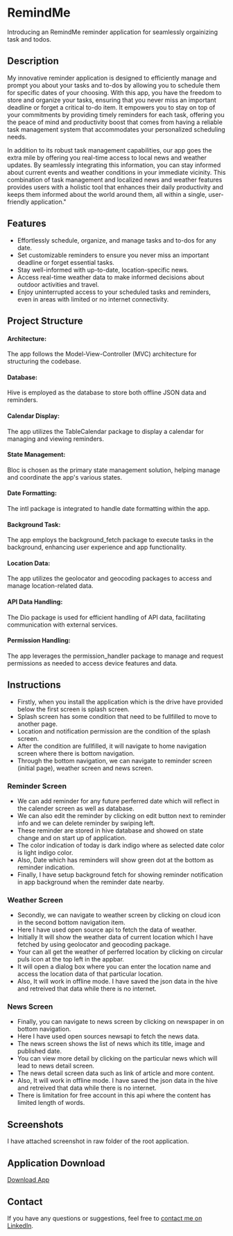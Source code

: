 # RemindMe

Introducing an RemindMe reminder application for seamlessly orgainizing task and todos.

## Description

My innovative reminder application is designed to efficiently manage and prompt you about your tasks and to-dos by allowing you to schedule them for specific dates of your choosing. With this app, you have the freedom to store and organize your tasks, ensuring that you never miss an important deadline or forget a critical to-do item. It empowers you to stay on top of your commitments by providing timely reminders for each task, offering you the peace of mind and productivity boost that comes from having a reliable task management system that accommodates your personalized scheduling needs.

In addition to its robust task management capabilities, our app goes the extra mile by offering you real-time access to local news and weather updates. By seamlessly integrating this information, you can stay informed about current events and weather conditions in your immediate vicinity. This combination of task management and localized news and weather features provides users with a holistic tool that enhances their daily productivity and keeps them informed about the world around them, all within a single, user-friendly application."

## Features

- Effortlessly schedule, organize, and manage tasks and to-dos for any date.
- Set customizable reminders to ensure you never miss an important deadline or forget essential tasks.
- Stay well-informed with up-to-date, location-specific news.
- Access real-time weather data to make informed decisions about outdoor activities and travel.
- Enjoy uninterrupted access to your scheduled tasks and reminders, even in areas with limited or no internet connectivity.

## Project Structure

#### Architecture:

The app follows the Model-View-Controller (MVC) architecture for structuring the codebase.

#### Database:

Hive is employed as the database to store both offline JSON data and reminders.

#### Calendar Display:

The app utilizes the TableCalendar package to display a calendar for managing and viewing reminders.

#### State Management:

Bloc is chosen as the primary state management solution, helping manage and coordinate the app's various states.

#### Date Formatting:

The intl package is integrated to handle date formatting within the app.

#### Background Task:

The app employs the background_fetch package to execute tasks in the background, enhancing user experience and app functionality.

#### Location Data:

The app utilizes the geolocator and geocoding packages to access and manage location-related data.

#### API Data Handling:

The Dio package is used for efficient handling of API data, facilitating communication with external services.

#### Permission Handling:

The app leverages the permission_handler package to manage and request permissions as needed to access device features and data.

## Instructions

- Firstly, when you install the application which is the drive have provided below the first screen is splash screen.
- Splash screen has some condition that need to be fullfilled to move to another page.
- Location and notification permission are the condition of the splash screen.
- After the condition are fullfilled, it will navigate to home navigation screen where there is bottom navigation.
- Through the bottom navigation, we can navigate to reminder screen (initial page), weather screen and news screen.

### Reminder Screen

- We can add reminder for any future perferred date which will reflect in the calender screen as well as database.
- We can also edit the reminder by clicking on edit button next to reminder info and we can delete reminder by swiping left.
- These reminder are stored in hive database and showed on state change and on start up of application.
- The color indication of today is dark indigo where as selected date color is light indigo color.
- Also, Date which has reminders will show green dot at the bottom as reminder indication.
- Finally, I have setup background fetch for showing reminder notification in app background when the reminder date nearby.

### Weather Screen

- Secondly, we can navigate to weather screen by clicking on cloud icon in the second bottom navigation item.
- Here I have used open source api to fetch the data of weather.
- Initially It will show the weather data of current location which I have fetched by using geolocator and geocoding package.
- Your can all get the weather of perferred location by clicking on circular puls icon at the top left in the appbar.
- It will open a dialog box where you can enter the location name and access the location data of that particular location.
- Also, It will work in offline mode. I have saved the json data in the hive and retreived that data while there is no internet.

### News Screen

- Finally, you can navigate to news screen by clicking on newspaper in on bottom navigation.
- Here I have used open sources newsapi to fetch the news data.
- The news screen shows the list of news which its title, image and published date.
- You can view more detail by clicking on the particular news which will lead to news detail screen.
- The news detail screen data such as link of article and more content.
- Also, It will work in offline mode. I have saved the json data in the hive and retreived that data while there is no internet.
- There is limitation for free account in this api where the content has limited length of words.

## Screenshots

I have attached screenshot in raw folder of the root application.

## Application Download

<a href="https://drive.google.com/file/d/1aavUUJ0I-7r6IHTmyiaqUQLXQw03xANc/view?usp=sharing"> Download App </a>

## Contact

If you have any questions or suggestions, feel free
to [contact me on LinkedIn](https://www.linkedin.com/in/nirajkaranjeet/).
